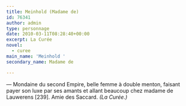 ```yaml
---
title: Meinhold (Madame de)
id: 76341
author: admin
type: personnage
date: 2010-03-11T08:28:40+00:00
excerpt: La Curée
novel:
  - curee
main_name: 'Meinhold '
secondary_name: Madame de

---
```

— Mondaine du second Empire, belle femme à double menton, faisant payer son luxe par ses amants et allant beaucoup chez madame de Lauwerens [239]. Amie des Saccard. _(La Curée.)_